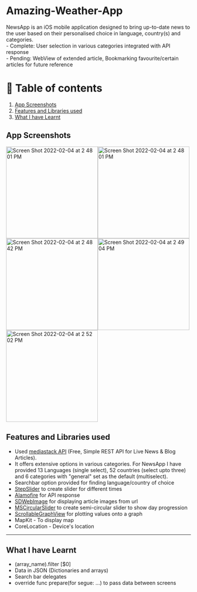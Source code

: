 # Amazing-Weather-App

NewsApp is an iOS mobile application designed to bring up-to-date news to the user based on their personalised choice in language, country(s) and categories.
<br/> - Complete: User selection in various categories integrated with API response
<br> - Pending: WebView of extended article, Bookmarking favourite/certain articles for future reference

# 🚩 Table of contents
1. [App Screenshots](#part1)
2. [Features and Libraries used](#part2)
3. [What I have Learnt](#part3)

## App Screenshots <a name="part1"></a>

<img width="250" alt="Screen Shot 2022-02-04 at 2 48 01 PM" src="https://user-images.githubusercontent.com/82283086/153292267-f7ffdc4d-fbad-44df-9144-72278f867d07.png"><img width="250
" alt="Screen Shot 2022-02-04 at 2 48 01 PM" src="https://user-images.githubusercontent.com/82283086/153292272-fcff5747-5bfc-4a76-8f6e-19d83fd89f32.png"><img width="250
" alt="Screen Shot 2022-02-04 at 2 48 42 PM" src="https://user-images.githubusercontent.com/82283086/153292275-78188d20-ef3e-4d04-80bc-330b4b81d068.png"><img width="250
" alt="Screen Shot 2022-02-04 at 2 49 04 PM" src="https://user-images.githubusercontent.com/82283086/153292278-e0ac98e3-1ca8-4680-af5d-c1cceb63e311.png"><img width="250" alt="Screen Shot 2022-02-04 at 2 52 02 PM" src="https://user-images.githubusercontent.com/82283086/153292280-7b8187b5-a1d0-4829-8baf-89daf4124acd.png">

## Features and Libraries used <a name="part2"></a>

* Used [mediastack API](https://mediastack.com) (Free, Simple REST API for Live News & Blog Articles).
* It offers extensive options in various categories. For NewsApp I have provided 13 Languages (single select), 52 countries (select upto three) and 6 categories with "general" set as the default (multiselect).
* Searchbar option provided for finding language/country of choice
* [StepSlider](https://github.com/spromicky/StepSlider) to create slider for different times
* [Alamofire](https://github.com/Alamofire/Alamofire) for API response
* [SDWebImage](https://github.com/SDWebImage/SDWebImage) for displaying article images from url
* [MSCircularSlider](https://github.com/ThunderStruct/MSCircularSlider) to create semi-circular slider to show day progression
* [ScrollableGraphView](https://github.com/philackm/ScrollableGraphView) for plotting values onto a graph
* MapKit - To display map 
* CoreLocation - Device's location

___

## What I have Learnt <a name="part3"></a>

* (array_name).filter [$0]
* Data in JSON (Dictionaries and arrays)
* Search bar delegates
* override func prepare(for segue: ...) to pass data between screens
